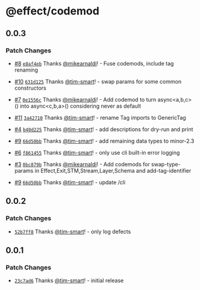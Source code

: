 # @effect/codemod

## 0.0.3

### Patch Changes

- [#8](https://github.com/Effect-TS/codemod/pull/8) [`e8af4eb`](https://github.com/Effect-TS/codemod/commit/e8af4eb0ced78d93ad9992c5c4e6c543f2886eff) Thanks [@mikearnaldi](https://github.com/mikearnaldi)! - Fuse codemods, include tag renaming

- [#10](https://github.com/Effect-TS/codemod/pull/10) [`631d125`](https://github.com/Effect-TS/codemod/commit/631d12560f7f0786a1e23c32b669fcab590b7419) Thanks [@tim-smart](https://github.com/tim-smart)! - swap params for some common constructors

- [#7](https://github.com/Effect-TS/codemod/pull/7) [`0e1556c`](https://github.com/Effect-TS/codemod/commit/0e1556c37755574099e1efe0905ee532dfa5ce9c) Thanks [@mikearnaldi](https://github.com/mikearnaldi)! - Add codemod to turn async<a,b,c>() into async<c,b,a>() considering never as default

- [#11](https://github.com/Effect-TS/codemod/pull/11) [`3a42710`](https://github.com/Effect-TS/codemod/commit/3a42710f819f95382176d4ab4faf28e729f997f8) Thanks [@tim-smart](https://github.com/tim-smart)! - rename Tag imports to GenericTag

- [#4](https://github.com/Effect-TS/codemod/pull/4) [`b40d225`](https://github.com/Effect-TS/codemod/commit/b40d225b20eb67c418d20749d1d2d2bde5e802a3) Thanks [@tim-smart](https://github.com/tim-smart)! - add descriptions for dry-run and print

- [#9](https://github.com/Effect-TS/codemod/pull/9) [`66d50bb`](https://github.com/Effect-TS/codemod/commit/66d50bbc608501d91021b87425b3039f5fd19baf) Thanks [@tim-smart](https://github.com/tim-smart)! - add remaining data types to minor-2.3

- [#6](https://github.com/Effect-TS/codemod/pull/6) [`f861455`](https://github.com/Effect-TS/codemod/commit/f86145583a3a864287ff840e570d4576470006ab) Thanks [@tim-smart](https://github.com/tim-smart)! - only use cli built-in error logging

- [#3](https://github.com/Effect-TS/codemod/pull/3) [`0bc879b`](https://github.com/Effect-TS/codemod/commit/0bc879b8481b3d9dd5b9ace331a85aabb07cc02c) Thanks [@mikearnaldi](https://github.com/mikearnaldi)! - Add codemods for swap-type-params in Effect,Exit,STM,Stream,Layer,Schema and add-tag-identifier

- [#9](https://github.com/Effect-TS/codemod/pull/9) [`66d50bb`](https://github.com/Effect-TS/codemod/commit/66d50bbc608501d91021b87425b3039f5fd19baf) Thanks [@tim-smart](https://github.com/tim-smart)! - update /cli

## 0.0.2

### Patch Changes

- [`52b7ff8`](https://github.com/Effect-TS/codemod/commit/52b7ff8f90482068e4e9927d799583ea9d6c3e26) Thanks [@tim-smart](https://github.com/tim-smart)! - only log defects

## 0.0.1

### Patch Changes

- [`23c7ad6`](https://github.com/Effect-TS/codemod/commit/23c7ad66dfcaa229596da0e585474ef42bc7b846) Thanks [@tim-smart](https://github.com/tim-smart)! - initial release
